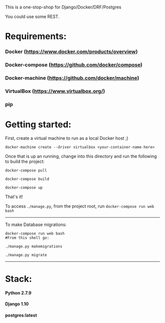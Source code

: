 This is a one-stop-shop for Django/Docker/DRF/Postgres

You could use some REST.

# Requirements:


### Docker (https://www.docker.com/products/overview)

### Docker-compose (https://github.com/docker/compose)

### Docker-machine (https://github.com/docker/machine)

### VirtualBox (https://www.virtualbox.org/)

### pip



# Getting started:

First, create a virtual machine to run as a local Docker host ;)

`docker-machine create --driver virtualbox <your-container-name-here>`

Once that is up an running, change into this directory and run the following to build the project:

```
docker-compose pull

docker-compose build

docker-compose up
```



That's it!

To access `./manage.py`, from the project root, run `docker-compose run web bash`

--------------------------------------------------------------------------------

To make Database migrations:

```
docker-compose run web bash
#From this shell go:

./manage.py makemigrations

./manage.py migrate

```

--------------------------------------------------------------------------------

# Stack:

#### Python 2.7.9

#### Django 1.10

#### postgres:latest
